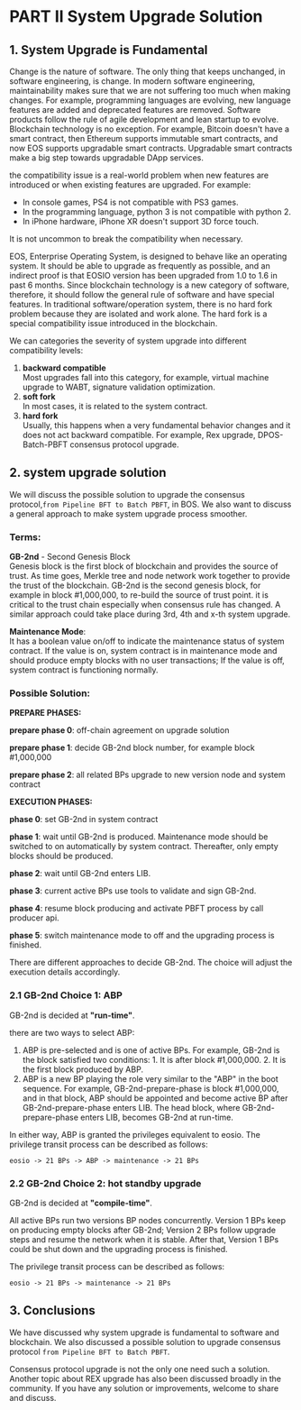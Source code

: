 # PART II  System Upgrade Solution
## 1. System Upgrade is Fundamental
Change is the nature of software. The only thing that keeps unchanged, in software engineering, is change. In modern software engineering, maintainability makes sure that we are not suffering too much when making changes. For example, programming languages are evolving, new language features are added and deprecated features are removed. Software products follow the rule of agile development and lean startup to evolve. Blockchain technology is no exception. For example, Bitcoin doesn't have a smart contract, then Ethereum supports immutable smart contracts, and now EOS supports upgradable smart contracts. Upgradable smart contracts make a big step towards upgradable DApp services.

the compatibility issue is a real-world problem when new features are introduced or when existing features are upgraded. For example:
- In console games, PS4 is not compatible with PS3 games.
- In the programming language, python 3 is not compatible with python 2.
- In iPhone hardware, iPhone XR doesn't support 3D force touch.

It is not uncommon to break the compatibility when necessary.

EOS, Enterprise Operating System, is designed to behave like an operating system. It should be able to upgrade as frequently as possible, and an indirect proof is that EOSIO version has been upgraded from 1.0 to 1.6 in past 6 months. Since blockchain technology is a new category of software, therefore, it should follow the general rule of software and have special features. In traditional software/operation system, there is no hard fork problem because they are isolated and work alone. The hard fork is a special compatibility issue introduced in the blockchain.

We can categories the severity of system upgrade into different compatibility levels:
1. **backward compatible**  
Most upgrades fall into this category, for example, virtual machine upgrade to WABT, signature validation optimization.
2. **soft fork**  
In most cases, it is related to the system contract.
3. **hard fork**  
Usually, this happens when a very fundamental behavior changes and it does not act backward compatible. For example, Rex upgrade, DPOS-Batch-PBFT consensus protocol upgrade.


## 2. system upgrade solution
We will discuss the possible solution to upgrade the consensus protocol,`from Pipeline BFT to Batch PBFT`, in BOS. We also want to discuss a general approach to make system upgrade process smoother.

### Terms:

**GB-2nd** - Second Genesis Block  
Genesis block is the first block of blockchain and provides the source of trust. As time goes, Merkle tree and node network work together to provide the trust of the blockchain. GB-2nd is the second genesis block, for example in block #1,000,000, to re-build the source of trust point. it is critical to the trust chain especially when consensus rule has changed. A similar approach could take place during 3rd, 4th and x-th system upgrade.

**Maintenance Mode**:  
It has a boolean value on/off to indicate the maintenance status of system contract. If the value is on, system contract is in maintenance mode and should produce empty blocks with no user transactions; If the value is off, system contract is functioning normally.

### Possible Solution:  
**PREPARE PHASES:**

**prepare phase 0**: off-chain agreement on upgrade solution

**prepare phase 1**: decide GB-2nd block number, for example block #1,000,000

**prepare phase 2**: all related BPs upgrade to new version node and system contract

**EXECUTION PHASES:**

**phase 0**: set GB-2nd in system contract

**phase 1**: wait until GB-2nd is produced. Maintenance mode should be switched to on automatically by system contract. Thereafter, only empty blocks should be produced.

**phase 2**: wait until GB-2nd enters LIB.

**phase 3**: current active BPs use tools to validate and sign GB-2nd.

**phase 4**: resume block producing and activate PBFT process by call producer api.

**phase 5**: switch maintenance mode to off and the upgrading process is finished.

There are different approaches to decide GB-2nd. The choice will adjust the execution details accordingly.
### 2.1 GB-2nd Choice 1: ABP
GB-2nd is decided at **"run-time"**.

there are two ways to select ABP:
1. ABP is pre-selected and is one of active BPs. For example, GB-2nd is the block satisfied two conditions: 1. It is after block #1,000,000. 2. It is the first block produced by ABP.
2. ABP is a new BP playing the role very similar to the "ABP" in the boot sequence. For example, GB-2nd-prepare-phase is block #1,000,000, and in that block, ABP should be appointed and become active BP after GB-2nd-prepare-phase enters LIB. The head block, where GB-2nd-prepare-phase enters LIB, becomes GB-2nd at run-time.

In either way, ABP is granted the privileges equivalent to eosio. The privilege transit process can be described as follows:  

`eosio -> 21 BPs -> ABP -> maintenance -> 21 BPs`

### 2.2 GB-2nd Choice 2: hot standby upgrade
GB-2nd is decided at **"compile-time"**.

All active BPs run two versions BP nodes concurrently. Version 1 BPs keep on producing empty blocks after GB-2nd; Version 2 BPs follow upgrade steps and resume the network when it is stable. After that, Version 1 BPs could be shut down and the upgrading process is finished.

The privilege transit process can be described as follows:  

`eosio -> 21 BPs -> maintenance -> 21 BPs`

## 3. Conclusions
We have discussed why system upgrade is fundamental to software and blockchain. We also discussed a possible solution to upgrade consensus protocol `from Pipeline BFT to Batch PBFT`.

Consensus protocol upgrade is not the only one need such a solution. Another topic about REX upgrade has also been discussed broadly in the community. If you have any solution or improvements, welcome to share and discuss.  
